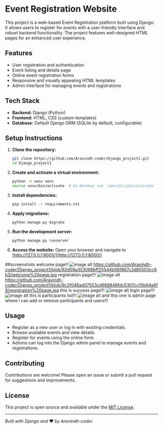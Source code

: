 # Event Registration Website

This project is a web-based Event Registration platform built using Django. It allows users to register for events with a user-friendly interface and robust backend functionality. The project features well-designed HTML pages for an enhanced user experience.

## Features

- User registration and authentication
- Event listing and details page
- Online event registration forms
- Responsive and visually appealing HTML templates
- Admin interface for managing events and registrations

## Tech Stack

- **Backend:** Django (Python)
- **Frontend:** HTML, CSS (custom templates)
- **Database:** Default Django ORM (SQLite by default, configurable)

## Setup Instructions

1. **Clone the repository:**
   ```bash
   git clone https://github.com/Aravindh-coder/Django_project1.git
   cd Django_project1
   ```

2. **Create and activate a virtual environment:**
   ```bash
   python -m venv venv
   source venv/bin/activate  # On Windows use `venv\Scripts\activate`
   ```

3. **Install dependencies:**
   ```bash
   pip install -r requirements.txt
   ```

4. **Apply migrations:**
   ```bash
   python manage.py migrate
   ```

5. **Run the development server:**
   ```bash
   python manage.py runserver
   ```

6. **Access the website:**
   Open your browser and navigate to [http://127.0.0.1:8000/](http://127.0.0.1:8000/)

##screenshots
welcome page!!
![image alt](image_url) https://github.com/Aravindh-coder/Django_project1/blob/92d09a353068bff25544b06f867c2d85503cc6b3/welcome%20page.jpg registration page!!!
![image alt](image_url) https://github.com/Aravindh-coder/Django_project1/blob/9c2f046ad07553cd668846fdc5307cc10b64e6f8/registration%20page.jpg
this is success page!!!
![image alt](image_url)
login page!!!
![image alt](image_url)
this is participants list!!!
![image alt](image_url)
and this one is admin page where i can add or remove participants and users!!!
## Usage

- Register as a new user or log in with existing credentials.
- Browse available events and view details.
- Register for events using the online form.
- Admins can log into the Django admin panel to manage events and registrations.





## Contributing

Contributions are welcome! Please open an issue or submit a pull request for suggestions and improvements.

## License

This project is open source and available under the [MIT License](LICENSE).

---

*Built with Django and ❤️ by Aravindh-coder.*
